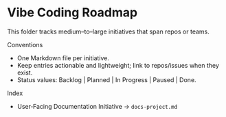 # Vibe Coding Roadmap

This folder tracks medium–to–large initiatives that span repos or teams.

Conventions
- One Markdown file per initiative.
- Keep entries actionable and lightweight; link to repos/issues when they exist.
- Status values: Backlog | Planned | In Progress | Paused | Done.

Index
- User‑Facing Documentation Initiative → `docs-project.md`

